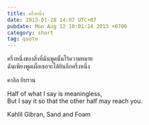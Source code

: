 ```yaml
---
title: ครึ่งหนึ่ง
date: 2013-01-28 14:07 UTC+07
pubdate: Mon Aug 12 10:01:14 2013 +0700
category: short
tag: quote
---
```


ครึ่งหนึ่งของสิ่งที่ฉันพูดนั้นไร้ความหมาย  
ฉันเพียงพูดเผื่อเธอจะได้ยินอีกครึ่งหนึ่ง  

คาลิล ยิบราน

Half of what I say is meaningless,  
But I say it so that the other half may reach you.

Kahlil Gibran, Sand and Foam
